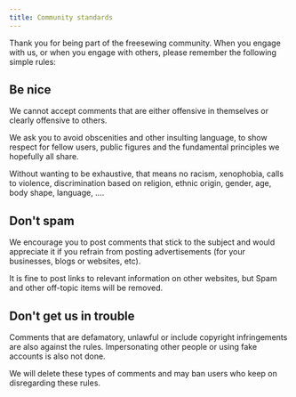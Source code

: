 ```yaml
---
title: Community standards
---
```


Thank you for being part of the freesewing community. When you engage with us, or when you engage with others, please remember the following simple rules:

## Be nice

We cannot accept comments that are either offensive in themselves or clearly offensive to others.

We ask you to avoid obscenities and other insulting language, to show respect for fellow users, public figures and the fundamental principles we hopefully all share.

Without wanting to be exhaustive, that means no racism, xenophobia, calls to violence, discrimination based on religion, ethnic origin, gender, age, body shape, language, &hellip;.

## Don't spam

We encourage you to post comments that stick to the subject and would appreciate it if you refrain from posting advertisements (for your businesses, blogs or websites, etc).

It is fine to post links to relevant information on other websites, but Spam and other off-topic items will be removed.

## Don't get us in trouble

Comments that are defamatory, unlawful or include copyright infringements are also against the rules. Impersonating other people or using fake accounts is also not done.

We will delete these types of comments and may ban users who keep on disregarding these rules.
